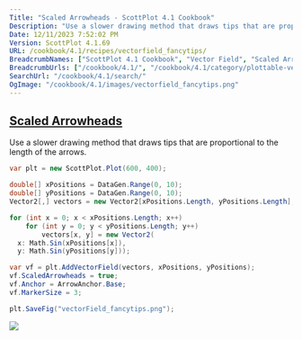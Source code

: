 ```yaml
---
Title: "Scaled Arrowheads - ScottPlot 4.1 Cookbook"
Description: "Use a slower drawing method that draws tips that are proportional to the length of the arrows."
Date: 12/11/2023 7:52:02 PM
Version: ScottPlot 4.1.69
URL: /cookbook/4.1/recipes/vectorfield_fancytips/
BreadcrumbNames: ["ScottPlot 4.1 Cookbook", "Vector Field", "Scaled Arrowheads"]
BreadcrumbUrls: ["/cookbook/4.1/", "/cookbook/4.1/category/plottable-vector-field", "/cookbook/4.1/recipes/vectorfield_fancytips/"]
SearchUrl: "/cookbook/4.1/search/"
OgImage: "/cookbook/4.1/images/vectorfield_fancytips.png"
---
```


<h2><a href='/cookbook/4.1/recipes/vectorfield_fancytips/'>Scaled Arrowheads</a></h2>

Use a slower drawing method that draws tips that are proportional to the length of the arrows.

```cs
var plt = new ScottPlot.Plot(600, 400);

double[] xPositions = DataGen.Range(0, 10);
double[] yPositions = DataGen.Range(0, 10);
Vector2[,] vectors = new Vector2[xPositions.Length, yPositions.Length];

for (int x = 0; x < xPositions.Length; x++)
    for (int y = 0; y < yPositions.Length; y++)
        vectors[x, y] = new Vector2(
  x: Math.Sin(xPositions[x]),
  y: Math.Sin(yPositions[y]));

var vf = plt.AddVectorField(vectors, xPositions, yPositions);
vf.ScaledArrowheads = true;
vf.Anchor = ArrowAnchor.Base;
vf.MarkerSize = 3;

plt.SaveFig("vectorField_fancytips.png");
```

<img src='../../images/vectorfield_fancytips.png' class='d-block mx-auto my-5' />


